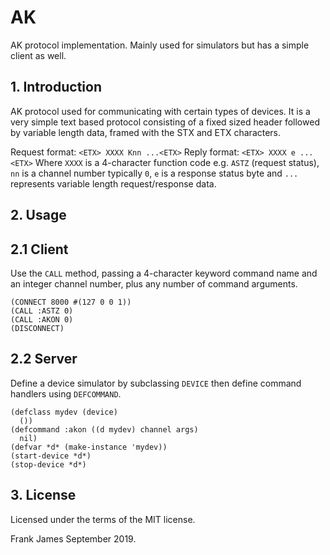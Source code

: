 # AK

AK protocol implementation. Mainly used for simulators but has a simple client as well.

## 1. Introduction

AK protocol used for communicating with certain types of devices. It is a very simple text
based protocol consisting of a fixed sized header followed by variable length data, framed with
the STX and ETX characters. 

Request format: `<ETX> XXXX Knn ...<ETX>`
Reply format: `<ETX> XXXX e ...<ETX>`
Where `XXXX` is a 4-character function code e.g. `ASTZ` (request status), `nn` is a channel number
typically `0`, `e` is a response status byte and `...` represents variable length request/response
data.

## 2. Usage

## 2.1 Client

Use the `CALL` method, passing a 4-character keyword command name and an integer channel number,
plus any number of command arguments.

```
(CONNECT 8000 #(127 0 0 1))
(CALL :ASTZ 0)
(CALL :AKON 0)
(DISCONNECT)
```

## 2.2 Server

Define a device simulator by subclassing `DEVICE` then define command handlers using `DEFCOMMAND`.

```
(defclass mydev (device)
  ())
(defcommand :akon ((d mydev) channel args)
  nil)
(defvar *d* (make-instance 'mydev))
(start-device *d*)
(stop-device *d*)
```

## 3. License
Licensed under the terms of the MIT license.

Frank James
September 2019.

